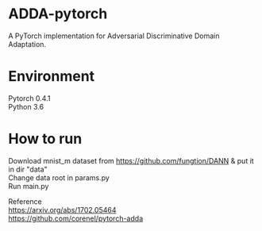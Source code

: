 # ADDA-pytorch
A PyTorch implementation for Adversarial Discriminative Domain Adaptation.

# Environment
Pytorch 0.4.1  
Python 3.6  

# How to run  
Download mnist_m dataset from https://github.com/fungtion/DANN & put it in dir "data"  
Change data root in params.py  
Run main.py  

Reference  
https://arxiv.org/abs/1702.05464  
https://github.com/corenel/pytorch-adda  

